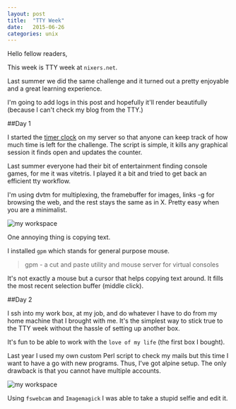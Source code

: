 ```yaml
---
layout: post
title:  "TTY Week"
date:   2015-06-26
categories: unix
---
```



Hello fellow readers,

This week is TTY week at `nixers.net`.

Last summer we did the same challenge and it turned out a pretty enjoyable and a great learning experience.

I'm going to add logs in this post and hopefully it'll render beautifully (because I can't check my blog from the TTY.)


##Day 1


I started the [timer clock](https://github.com/nixers-projects/tty-week-timer) on my server so that anyone can keep track of how much time is left for the challenge.
The script is simple, it kills any graphical session it finds open and updates the counter.


Last summer everyone had their bit of entertainment finding console games, for me it was vitetris.
I played it a bit and tried to get back an efficient tty workflow.

I'm using dvtm for multiplexing, the framebuffer for images, links -g for browsing the web,
and the rest stays the same as in X. Pretty easy when you are a minimalist.



![my workspace]({{site.baseurl}}/assets/tty_week/tty_week_day1.png)



One annoying thing is copying text.

I installed `gpm` which stands for general purpose mouse.


> gpm - a cut and paste utility and mouse server for virtual consoles


It's not exactly a mouse but a cursor that helps copying text around.
It fills the most recent selection buffer (middle click).


##Day 2


I ssh into my work box, at my job, and do whatever I have to do from my home machine that I brought with me.
It's the simplest way to stick true to the TTY week without the hassle of setting up another box.


It's fun to be able to work with the `love of my life` (the first box I bought).


Last year I used my own custom Perl script to check my mails but this time I want to have a go with new programs.
Thus, I've got alpine setup. The only drawback is that you cannot have multiple accounts.



![my workspace]({{site.baseurl}}/assets/tty_week/tty_week_day2.png)



Using `fswebcam` and `Imagemagick` I was able to take a stupid selfie and edit it.
